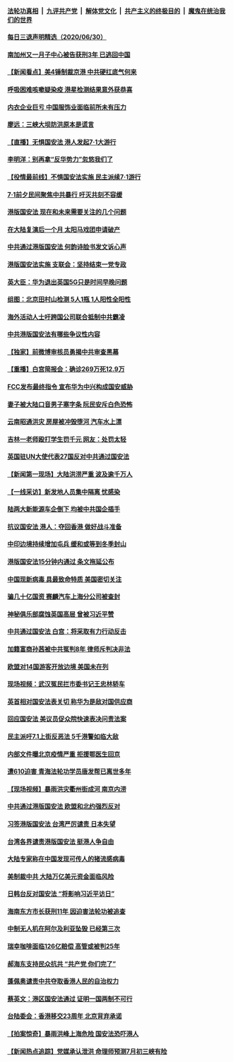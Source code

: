 

####  [法轮功真相](../../../../basic/blob/master/README.md?t=07011031) &nbsp;|&nbsp; [九评共产党](../../../../9ping.md/blob/master/README.md?t=07011031) &nbsp;|&nbsp; [解体党文化](../../../../jtdwh.md/blob/master/README.md?t=07011031)  &nbsp;|&nbsp; [共产主义的终极目的](../../../../gczydzjmd.md/blob/master/README.md?t=07011031) &nbsp;|&nbsp; [魔鬼在统治我们的世界](../../../../mgztzwmdsj.md/blob/master/README.md?t=07011031) 

#### [每日三退声明精选（2020/06/30）](../pages/nsc413/n12223400.md?t=07011031) 

#### [南加州又一月子中心被告获刑3年 已逃回中国](../pages/nsc413/n12223221.md?t=07011031) 

#### [【新闻看点】美4锤制裁京港 中共硬扛底气何来](../pages/nsc413/n12223141.md?t=07011031) 

#### [呼吸困难咳嗽疑染疫 港星检测结果意外获恭喜](../pages/nsc413/n12223084.md?t=07011031) 

#### [内衣企业巨亏 中国服饰业面临前所未有压力](../pages/nsc413/n12222976.md?t=07011031) 

#### [廖远：三峡大坝防洪原本是谎言](../pages/nsc413/n12223220.md?t=07011031) 

#### [【直播】无惧国安法 港人发起7·1大游行](../pages/nsc413/n12219819.md?t=07011031) 

#### [李明洋：别再拿“反华势力”忽悠我们了](../pages/nsc413/n12223090.md?t=07011031) 

#### [【役情最前线】不惧国安法实施 民主派续7·1游行](../pages/nsc413/n12223038.md?t=07011031) 

#### [7·1前夕民间聚焦中共暴行 吁灭共刻不容缓](../pages/nsc413/n12222917.md?t=07011031) 

#### [港版国安法 现在和未来需要关注的几个问题](../pages/nsc413/n12222881.md?t=07011031) 

#### [在大陆复演后一个月 太阳马戏团申请破产](../pages/nsc413/n12223024.md?t=07011031) 

#### [中共通过港版国安法 何韵诗脸书发文诉心声](../pages/nsc413/n12222874.md?t=07011031) 

#### [港版国安法实施 支联会：坚持结束一党专政](../pages/nsc413/n12222758.md?t=07011031) 

#### [英大臣：华为退出英国5G只是时间早晚问题](../pages/nsc413/n12223030.md?t=07011031) 

#### [组图：北京田村山检测 5人1瓶 1人阳性全阳性](../pages/nsc413/n12222637.md?t=07011031) 

#### [海外活动人士吁跨国公司联合抵制中共霸凌](../pages/nsc413/n12222766.md?t=07011031) 

#### [中共港版国安法有哪些争议性内容](../pages/nsc413/n12222805.md?t=07011031) 

#### [【独家】前微博审核员勇揭中共审查黑幕](../pages/nsc413/n12207542.md?t=07011031) 

#### [【重播】白宫简报会：确诊269万死12.9万](../pages/nsc413/n12222860.md?t=07011031) 

#### [FCC发布最终指令 宣布华为中兴构成国安威胁](../pages/nsc413/n12222824.md?t=07011031) 

#### [妻子被大陆口音男子塞字条 阮民安斥白色恐怖](../pages/nsc413/n12222721.md?t=07011031) 

#### [云南昭通洪灾 房屋被冲毁堕河 汽车水上漂](../pages/nsc413/n12222555.md?t=07011031) 

#### [吉林一老师殴打学生罚千元 网友：处罚太轻](../pages/nsc413/n12222797.md?t=07011031) 

#### [英国驻UN大使代表27国反对中共通过国安法](../pages/nsc413/n12222760.md?t=07011031) 

#### [【新闻第一现场】大陆洪涝严重 波及逾千万人](../pages/nsc413/n12222063.md?t=07011031) 

#### [【一线采访】新发地人员集中隔离 忧感染](../pages/nsc413/n12222406.md?t=07011031) 

#### [陆两大新能源车企倒下 均被中共国企插手](../pages/nsc413/n12222548.md?t=07011031) 

#### [抗议国安法 港人：夺回香港 做好战斗准备](../pages/nsc413/n12222716.md?t=07011031) 

#### [中印边境持续增加屯兵 缓和或等到冬季封山](../pages/nsc413/n12222557.md?t=07011031) 

#### [港版国安法15分钟内通过 条文拖延公布](../pages/nsc413/n12222356.md?t=07011031) 

#### [中国现新病毒 具最致命特质 美国密切关注](../pages/nsc413/n12222596.md?t=07011031) 

#### [骗几十亿国资 赛麟汽车上海分公司被查封](../pages/nsc413/n12222525.md?t=07011031) 

#### [神秘俱乐部腐蚀英国高层 曾被习近平赞](../pages/nsc413/n12222573.md?t=07011031) 

#### [中共通过国安法 白宫：将采取有力行动反击](../pages/nsc413/n12222567.md?t=07011031) 

#### [加籍富商孙茜被中共冤判8年 律师斥判决非法](../pages/nsc413/n12222377.md?t=07011031) 

#### [欧盟对14国游客开放边境 美国未在列](../pages/nsc413/n12222348.md?t=07011031) 

#### [现场视频：武汉冤民拦市委书记王忠林轿车](../pages/nsc413/n12222416.md?t=07011031) 

#### [英首相对国安法表关切 称华为是敌对国供应商](../pages/nsc413/n12222449.md?t=07011031) 

#### [回应国安法 美议员促众院快速表决问责法案](../pages/nsc413/n12222415.md?t=07011031) 

#### [民主派吁7.1上街反恶法 5千港警如临大敌](../pages/nsc413/n12222323.md?t=07011031) 

#### [内部文件曝北京疫情严重 拒援鄂医生回京](../pages/nsc413/n12220513.md?t=07011031) 

#### [遭610迫害 青海法轮功学员唐发帮已离世多年](../pages/nsc413/n12219873.md?t=07011031) 

#### [【现场视频】暴雨洪灾衢州街成河 南京内涝](../pages/nsc413/n12221984.md?t=07011031) 

#### [中共通过港版国安法 欧盟和北约强烈反对](../pages/nsc413/n12222076.md?t=07011031) 

#### [习签港版国安法 台湾严厉谴责 日本失望](../pages/nsc413/n12221834.md?t=07011031) 

#### [台湾各界谴责港版国安法 挺港人争自由](../pages/nsc413/n12221780.md?t=07011031) 

#### [大陆专家称在中国发现可传人的猪流感病毒](../pages/nsc413/n12221316.md?t=07011031) 


#### [美制裁中共 大陆万亿美元资金面临风险](../pages/nsc413/n12221644.md?t=07011031) 

#### [日韩台反对国安法 “将影响习近平访日”](../pages/nsc413/n12221801.md?t=07011031) 

#### [海南东方市长获刑11年 因迫害法轮功被追查](../pages/nsc413/n12221375.md?t=07011031) 

#### [中制无人机在阿尔及利亚坠毁 已经第三次](../pages/nsc413/n12221688.md?t=07011031) 

#### [瑞幸咖啡面临126亿赔偿 高管或被判25年](../pages/nsc413/n12220844.md?t=07011031) 

#### [郝海东支持民众抗共 “共产党 你们完了”](../pages/nsc413/n12221534.md?t=07011031) 

#### [蓬佩奥谴责中共夺取香港人民的自治权力](../pages/nsc413/n12222042.md?t=07011031) 

#### [蔡英文：港区国安法通过 证明一国两制不可行](../pages/nsc413/n12221525.md?t=07011031) 

#### [台陆委会：香港移交23周年 北京背弃承诺](../pages/nsc413/n12221002.md?t=07011031) 

#### [【拍案惊奇】暴雨洪峰上海危险 国安法恐吓港人](../pages/nsc413/n12220802.md?t=07011031) 

#### [【新闻热点追踪】党媒承认泄洪 命理师预测7月初三峡有险](../pages/nsc413/n12221281.md?t=07011031) 

